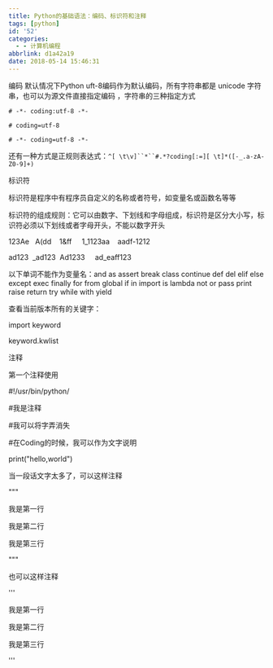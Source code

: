 ```yaml
---
title: Python的基础语法：编码、标识符和注释
tags: [python]
id: '52'
categories:
  - - 计算机编程
abbrlink: d1a42a19
date: 2018-05-14 15:46:31
---
```


编码 默认情况下Python uft-8编码作为默认编码，所有字符串都是 unicode 字符串，也可以为源文件直接指定编码 ，字符串的三种指定方式

`# -*- coding:utf-8 -*-`

`# coding=utf-8`

`# -*- coding=utf-8 -*-`

还有一种方式是正规则表达式：`^[ \t\v]``*``#.*?coding[:=][ \t]*([-_.a-zA-Z0-9]+)`

标识符

标识符是程序中有程序员自定义的名称或者符号，如变量名或函数名等等

标识符的组成规则：它可以由数字、下划线和字母组成，标识符是区分大小写，标识符必须以下划线或者字母开头，不能以数字开头

123Ae   A(dd    1&ff     1\_1123aa    aadf-1212

ad123  \_ad123  Ad1233     ad\_eaff123

以下单词不能作为变量名：and as assert break class continue def del elif else except exec finally for from global if in import is lambda not or pass print raise return try while with yield

查看当前版本所有的关键字：

import keyword 

keyword.kwlist 

注释

第一个注释使用

#!/usr/bin/python/

#我是注释

#我可以将字弄消失

#在Coding的时候，我可以作为文字说明

print("hello,world")

当一段话文字太多了，可以这样注释

"""

我是第一行

我是第二行

我是第三行

"""

也可以这样注释

'''

我是第一行

我是第二行

我是第三行

'''